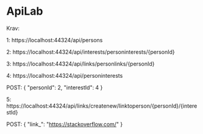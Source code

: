 # ApiLab

Krav:

1: https://localhost:44324/api/persons

2: https://localhost:44324/api/interests/personinterests/{personId}

3: https://localhost:44324/api/links/personlinks/{personId}

4: https://localhost:44324/api/personinterests
   
   POST: {
            "personId": 2,
            "interestId": 4
         }

5: https://localhost:44324/api/links/createnew/linktoperson/{personId}/{interestId}

POST: {
         "link_": "https://stackoverflow.com/"
      }
